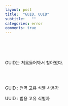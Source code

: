 ```yaml
---
layout: post
title:  "GUID, UUID"
subtitle:   ""
categories: error
comments: true
---
```




<br>

<br>

<br>

GUID는 처음들어봐서 찾아봤다.

<br>

<br>

GUID : 전역 고유 식별 사용자

UUID : 범용 고유 식별자

<br>

<br>

<br>

<br>

<br>

<br>

<br>

<br>

<br>

<br>

<br>







